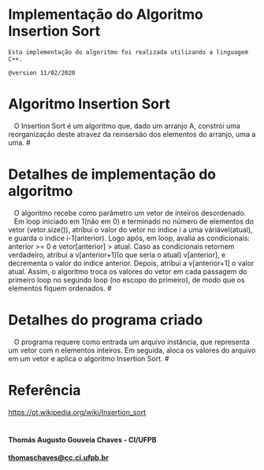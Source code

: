 # Implementação do Algoritmo Insertion Sort
    Esta implementação do algoritmo foi realizada utilizando a linguagem C++.

    @version 11/02/2020   
        
 # Algoritmo Insertion Sort
   O Insertion Sort é um algoritmo que, dado um arranjo A, constrói uma reorganização deste atravez da reinsersão dos elementos do arranjo, uma a uma.
#   
 # Detalhes de implementação do algoritmo
   O algoritmo recebe como parâmetro um vetor de inteiros desordenado.
   Em loop iniciado em 1(não em 0) e terminado no número de elementos do vetor (vetor.size()), atribui o valor do vetor no índice i a uma váriável(atual), e guarda o índice i-1(anterior). Logo após, em loop, avalia as condicionais: anterior >= 0 e vetor[anterior] > atual. Caso as condicionais retornem verdadeiro, atribui a v[anterior+1](o que seria o atual) v[anterior], e decrementa o valor do índice anterior. Depois, atribui a v[anterior+1] o valor atual.
  Assim, o algoritmo troca os valores do vetor em cada
passagem do primeiro loop no segundo loop (no escopo do primeiro), de modo que os elementos fiquem ordenados.
#   
 # Detalhes do programa criado
   O programa requere como entrada um arquivo instância, que representa um vetor com n elementos inteiros. Em seguida, aloca os valores do arquivo em um vetor e aplica o algoritmo Insertion Sort.
#      
# Referência
https://pt.wikipedia.org/wiki/Insertion_sort


#   
#### Thomás Augusto Gouveia Chaves - CI/UFPB
#### thomaschaves@cc.ci.ufpb.br
